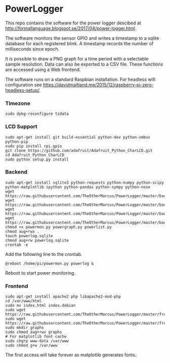 # PowerLogger
This repo contains the software for the power logger descibed at http://formallanguage.blogspot.se/2017/04/power-logger.html.

The software monitors the sensor GPIO and writes a timestamp to a sqlite database for each registered blink. A timestamp records the number of milliseconds since epoch.

It is possible to draw a PNG graph for a time period with a selectable sample resolution. Data can also be exported to a CSV file. These functions are accessed using a Web frontend.

The software runs on a standard Raspbian installation. For headless wifi configuration see https://davidmaitland.me/2015/12/raspberry-pi-zero-headless-setup/.

### Timezone
```
sudo dpkg-reconfigure tzdata
```

### LCD Support
```
sudo apt-get install git build-essential python-dev python-smbus python-pip
sudo pip install rpi.gpio
git clone https://github.com/adafruit/Adafruit_Python_CharLCD.git
cd Adafruit_Python_CharLCD
sudo python setup.py install
```

### Backend
```
sudo apt-get install sqlite3 python-requests python-numpy python-scipy python-matplotlib ipython python-pandas python-sympy python-nose
wget https://raw.githubusercontent.com/TheOtherMarcus/PowerLogger/master/backend/powermon.py
wget https://raw.githubusercontent.com/TheOtherMarcus/PowerLogger/master/backend/powergraph.py
wget https://raw.githubusercontent.com/TheOtherMarcus/PowerLogger/master/backend/powerlist.py
wget https://raw.githubusercontent.com/TheOtherMarcus/PowerLogger/master/backend/logreader.py
chmod +x powermon.py powergraph.py powerlist.py
chmod aug+rwx .
touch powerlog.sqlite
chmod aug+rw powerlog.sqlite
crontab -e
```
Add the following line to the crontab.
```
@reboot /home/pi/powermon.py powerlog &
```
Reboot to start power monitoring.

### Frontend
```
sudo apt-get install apache2 php libapache2-mod-php
cd /var/www/html
sudo mv index.html index.debian
sudo wget https://raw.githubusercontent.com/TheOtherMarcus/PowerLogger/master/frontend/index.php
sudo wget https://raw.githubusercontent.com/TheOtherMarcus/PowerLogger/master/frontend/csv.php
sudo mkdir graphs
sudo chmod aug+rwx graphs
# For matplotlib font cache
sudo chgrp www-data /var/www
sudo chmod g+w /var/www
```
The first access will take forever as matplotlib generates fonts.
